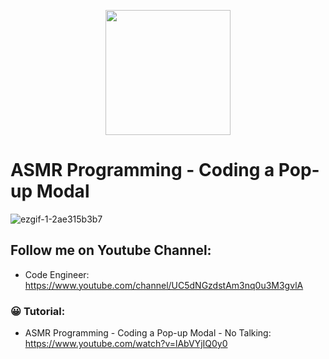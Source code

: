 <p align="center">
  <img width="200" height="200" src="https://user-images.githubusercontent.com/11997757/189731295-31ec08bf-7129-4c59-b9b4-6c267a0a746b.png">
</p>

# ASMR Programming - Coding a Pop-up Modal
![ezgif-1-2ae315b3b7](https://user-images.githubusercontent.com/11997757/191326511-cf3341d5-7c85-465a-9f8d-6bc601e9d93d.gif)

## Follow me on Youtube Channel:
* Code Engineer: https://www.youtube.com/channel/UC5dNGzdstAm3nq0u3M3gvlA

### 😀 Tutorial:
* ASMR Programming - Coding a Pop-up Modal - No Talking: https://www.youtube.com/watch?v=lAbVYjIQ0y0

